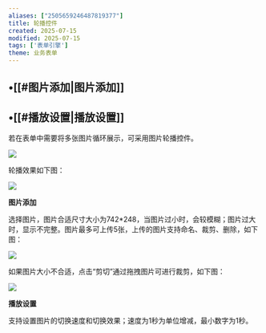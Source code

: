 ```yaml
---
aliases: ["2505659246487819377"]
title: 轮播控件
created: 2025-07-15
modified: 2025-07-15
tags: ['表单引擎']
theme: 业务表单
---
```


## •[[#图片添加|图片添加]]

## •[[#播放设置|播放设置]]

若在表单中需要将多张图片循环展示，可采用图片轮播控件。

![](https://myhelpdoc.oss-cn-heyuan.aliyuncs.com/mdimages/ba45389c5a4a77ecd6148123532f17fa.jpg)

轮播效果如下图：

![](https://myhelpdoc.oss-cn-heyuan.aliyuncs.com/mdimages/a83ebbee6f3e3a588680b3ae7ee4a14a.jpg)

**图片添加**

选择图片，图片合适尺寸大小为742\*248，当图片过小时，会较模糊；图片过大时，显示不完整。图片最多可上传5张，上传的图片支持命名、裁剪、删除，如下图：

![](https://myhelpdoc.oss-cn-heyuan.aliyuncs.com/mdimages/a42877449aa2f90c9a042081d9c5ad56.jpg)

如果图片大小不合适，点击“剪切”通过拖拽图片可进行裁剪，如下图：

![](https://myhelpdoc.oss-cn-heyuan.aliyuncs.com/mdimages/42e055ceee3b906e26d7458bb2eca9cd.jpg)

‍**播放设置**

支持设置图片的切换速度和切换效果；速度为1秒为单位增减，最小数字为1秒。

